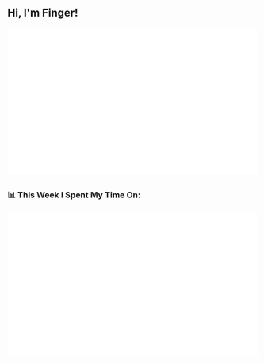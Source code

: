 <h2> Hi, I'm Finger!</h2>

<img align="right" src="https://raw.githubusercontent.com/spianmo/github-stats/master/generated/overview.svg#gh-light-mode-only">

<!-- <img align="right" height="160em" src="https://github-readme-stats-eight-theta.vercel.app/api/top-langs/?username=spianmo&layout=compact&langs_count=8&theme=algolia"/>	 -->
	
```go
package main

type Me struct {
	Name   string
	Job    string
	Code   string
	Skills string
}

func main() {
	me := &Me{
		Name:   "Finger",
		Job:    "Client-side Engineer",
		Code:   "Java, Kotlin, C#, Rust and C++ and Others",
		Skills: "Android, Security, Cross-platform client, NLP, CV, ASR ^o^",
	}
	_ = me
}
```


<h3>📊 This Week I Spent My Time On:</h3>
<img align='right' src="https://raw.githubusercontent.com/spianmo/github-stats/master/generated/languages.svg#gh-light-mode-only">

<!--START_SECTION:waka-->

```txt
Kotlin                 13 hrs 27 mins  ███████████▒░░░░░░░░░░░░░   45.71 %
Java                   5 hrs 28 mins   ████▓░░░░░░░░░░░░░░░░░░░░   18.57 %
Properties             2 hrs 34 mins   ██▒░░░░░░░░░░░░░░░░░░░░░░   08.72 %
Groovy                 2 hrs 8 mins    █▓░░░░░░░░░░░░░░░░░░░░░░░   07.30 %
Gradle                 1 hr 52 mins    █▓░░░░░░░░░░░░░░░░░░░░░░░   06.36 %
```

<!--END_SECTION:waka-->
